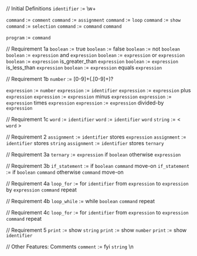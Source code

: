 // Initial Definitions
`identifier` := \w+

`command` := `comment`
`command` := `assignment`
`command` := `loop`
`command` := `show`
`command` := `selection`
`command` := `command` `command`

`program` := `command`


// Requirement 1a
`boolean` := true
`boolean` := false
`boolean` := not `boolean`
`boolean` := `expression` and `expression`
`boolean` := `expression` or `expression`
`boolean` := `expression` is_greater_than `expression`
`boolean` := `expression` is_less_than `expression`
`boolean` := `expression` equals `expression`

// Requirement 1b
`number` := [0-9]+(\.[0-9]+)?

`expression` := `number`
`expression` := `identifier`
`expression` := `expression` plus `expression` 
`expression` := `expression` minus `expression` 
`expression` := `expression` times `expression` 
`expression` := `expression` divided-by `expression` 

// Requirement 1c
`word` := `identifier`
`word` := `identifier` `word`
`string` := < `word` >

// Requirement 2
`assignment` := `identifier` stores `expression`
`assignment` := `identifier` stores `string`
`assignment` := `identifier` stores `ternary`

// Requirement 3a
`ternary` := `expression` if `boolean` otherwise `expression`

// Requirement 3b
`if_statement` := if `boolean` `command` move-on
`if_statement` := if `boolean` `command` otherwise `command` move-on

// Requirement 4a
`loop_for` := for `identifier` from `expression` to `expression` by `expression` `command` repeat

// Requirement 4b
`loop_while` := while `boolean` `command` repeat

// Requirement 4c
`loop_for` := for `identifier` from `expression` to `expression` `command` repeat

// Requirement 5
`print` := show `string`
`print` := show `number`
`print` := show `identifier`

// Other Features: Comments
`comment` := fyi `string` \n
